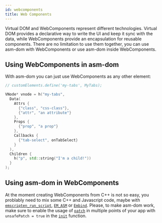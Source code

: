 ```yaml
---
id: webcomponents
title: Web Components
---
```


Virtual DOM and WebComponents represent different technologies. Virtual DOM provides a declarative way to write the UI and keep it sync with the data, while WebComponents provide an encapsulation for reusable components. There are no limitation to use them together, you can use asm-dom with WebComponents or use asm-dom inside WebComponents.

## Using WebComponents in asm-dom

With asm-dom you can just use WebComponents as any other element:

```c++
// customElements.define('my-tabs', MyTabs);

VNode* vnode = h("my-tabs",
  Data(
    Attrs {
      {"class", "css-class"},
      {"attr", "an attribute"}
    },
    Props {
      {"prop", "a prop"}
    },
    Callbacks {
      {"tab-select", onTabSelect}
    }
  ),
  Children {
    h("p", std::string("I'm a child!"))
  }
);
```

## Using asm-dom in WebComponents

At the moment creating WebComponents from C++ is not so easy, you problably need to mix some C++ and Javascript code, maybe with [`emscripten_run_script`](https://kripken.github.io/emscripten-site/docs/porting/connecting_cpp_and_javascript/Interacting-with-code.html#calling-javascript-from-c-c), [`EM_ASM`](https://kripken.github.io/emscripten-site/docs/porting/connecting_cpp_and_javascript/Interacting-with-code.html#calling-javascript-from-c-c) or [`Embind`](http://kripken.github.io/emscripten-site/docs/porting/connecting_cpp_and_javascript/embind.html).
Please, to make asm-dom work, make sure to enable the usage of [`patch`](patch.html) in multiple points of your app with `unsafePatch = true` in the [`init`](init.html) function.